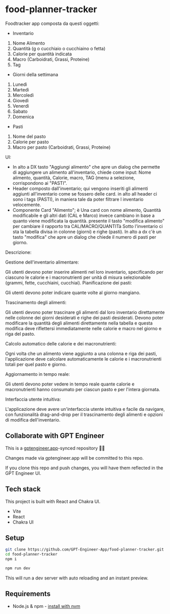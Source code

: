# food-planner-tracker

Foodtracker app composta da questi oggetti:
- Inventario
 1. Nome Alimento
 2. Quantità (g o cucchiaio o cucchiaino o fetta)
 3. Calorie per quantità indicata
 4. Macro (Carboidrati, Grassi, Proteine)
 5. Tag
- Giorni della settimana
1. Lunedì
2. Martedì
3. Mercoledì
4. Giovedì
5. Venerdì
6. Sabato
7. Domenica
- Pasti
1. Nome del pasto
2. Calorie per pasto
3. Macro per pasto (Carboidrati, Grassi, Proteine)


UI: 
- In alto a DX tasto "Aggiungi alimento" che apre un dialog che permette di aggiungere un alimento all'inventario, chiede come input: Nome alimento, quantità, Calorie, macro, TAG (menu a selezione, corrispondono ai "PASTI".
- Header composto dall'inventario; qui vengono inseriti gli alimenti aggiunti all'inventario come se fossero delle card. in alto all header ci sono i tags (PASTI), in maniera tale da poter filtrare l inventario velocemente.
- Componente Card "Alimento"; è Una card con nome alimento, Quantità modificabile e gli altri dati (CAL e Marco) invece cambiano in base a quanto viene modificata la quantità. presente il tasto "modifica alimento" per cambiare il rapporto tra CAL/MACRO/QUANTITà
Sotto l'inventario ci sta la tabella divisa in colonne (giorni) e righe (pasti). In alto a dx c'è un tasto "modifica" che apre un dialog che chiede il numero di pasti per giorno.

Descrizione:

Gestione dell'inventario alimentare:

Gli utenti devono poter inserire alimenti nel loro inventario, specificando per ciascuno le calorie e i macronutrienti per unità di misura selezionabile (grammi, fette, cucchiaini, cucchiai).
Pianificazione dei pasti:

Gli utenti devono poter indicare quante volte al giorno mangiano.

Trascinamento degli alimenti:

Gli utenti devono poter trascinare gli alimenti dal loro inventario direttamente nelle colonne dei giorni desiderati e righe dei pasti desiderati.
Devono poter modificare la quantità degli alimenti direttamente nella tabella e questa modifica deve riflettersi immediatamente nelle calorie e macro nel giorno e riga del pasto.

Calcolo automatico delle calorie e dei macronutrienti:

Ogni volta che un alimento viene aggiunto a una colonna e riga dei pasti, l'applicazione deve calcolare automaticamente le calorie e i macronutrienti totali per quel pasto e giorno.

Aggiornamento in tempo reale:

Gli utenti devono poter vedere in tempo reale quante calorie e macronutrienti hanno consumato per ciascun pasto e per l'intera giornata.

Interfaccia utente intuitiva:

L'applicazione deve avere un'interfaccia utente intuitiva e facile da navigare, con funzionalità drag-and-drop per il trascinamento degli alimenti e opzioni di modifica dell'inventario.

## Collaborate with GPT Engineer

This is a [gptengineer.app](https://gptengineer.app)-synced repository 🌟🤖

Changes made via gptengineer.app will be committed to this repo.

If you clone this repo and push changes, you will have them reflected in the GPT Engineer UI.

## Tech stack

This project is built with React and Chakra UI.

- Vite
- React
- Chakra UI

## Setup

```sh
git clone https://github.com/GPT-Engineer-App/food-planner-tracker.git
cd food-planner-tracker
npm i
```

```sh
npm run dev
```

This will run a dev server with auto reloading and an instant preview.

## Requirements

- Node.js & npm - [install with nvm](https://github.com/nvm-sh/nvm#installing-and-updating)
